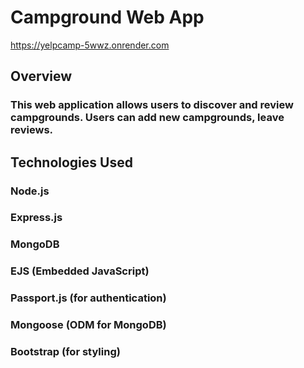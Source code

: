 # Campground Web App

https://yelpcamp-5wwz.onrender.com

## Overview

### This web application allows users to discover and review campgrounds. Users can add new campgrounds, leave reviews.

## Technologies Used

### Node.js

### Express.js

### MongoDB

### EJS (Embedded JavaScript)

### Passport.js (for authentication)

### Mongoose (ODM for MongoDB)

### Bootstrap (for styling)
